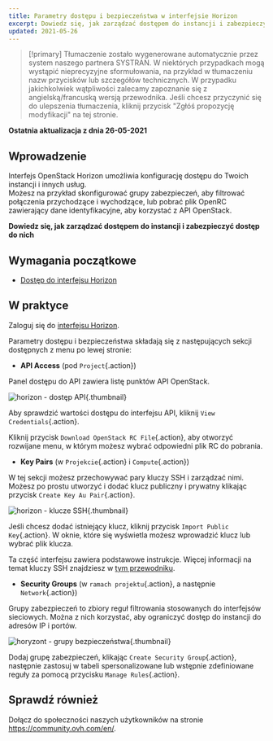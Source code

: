 ```yaml
---
title: Parametry dostępu i bezpieczeństwa w interfejsie Horizon
excerpt: Dowiedz się, jak zarządzać dostępem do instancji i zabezpieczyć dostęp do nich
updated: 2021-05-26
---
```


> [!primary]
> Tłumaczenie zostało wygenerowane automatycznie przez system naszego partnera SYSTRAN. W niektórych przypadkach mogą wystąpić nieprecyzyjne sformułowania, na przykład w tłumaczeniu nazw przycisków lub szczegółów technicznych. W przypadku jakichkolwiek wątpliwości zalecamy zapoznanie się z angielską/francuską wersją przewodnika. Jeśli chcesz przyczynić się do ulepszenia tłumaczenia, kliknij przycisk "Zgłóś propozycję modyfikacji" na tej stronie.
>

**Ostatnia aktualizacja z dnia 26-05-2021**

## Wprowadzenie

Interfejs OpenStack Horizon umożliwia konfigurację dostępu do Twoich instancji i innych usług.<br>
Możesz na przykład skonfigurować grupy zabezpieczeń, aby filtrować połączenia przychodzące i wychodzące, lub pobrać plik OpenRC zawierający dane identyfikacyjne, aby korzystać z API OpenStack.

**Dowiedz się, jak zarządzać dostępem do instancji i zabezpieczyć dostęp do nich**

## Wymagania początkowe

- [Dostęp do interfejsu Horizon](/pages/platform/public-cloud/introducing_horizon)

## W praktyce

Zaloguj się do [interfejsu Horizon](https://horizon.cloud.ovh.net/auth/login/).

Parametry dostępu i bezpieczeństwa składają się z następujących sekcji dostępnych z menu po lewej stronie:

- **API Access** (pod `Project`{.action})

Panel dostępu do API zawiera listę punktów API OpenStack.

![horizon - dostęp API](images/api_access.png){.thumbnail}

Aby sprawdzić wartości dostępu do interfejsu API, kliknij `View Credentials`{.action}.

Kliknij przycisk `Download OpenStack RC File`{.action}, aby otworzyć rozwijane menu, w którym możesz wybrać odpowiedni plik RC do pobrania.

- **Key Pairs** (w `Projekcie`{.action} i `Compute`{.action})

W tej sekcji możesz przechowywać pary kluczy SSH i zarządzać nimi. Możesz po prostu utworzyć i dodać klucz publiczny i prywatny klikając przycisk `Create Key Au Pair`{.action}.

![horizon - klucze SSH](images/key_pairs.png){.thumbnail}

Jeśli chcesz dodać istniejący klucz, kliknij przycisk `Import Public Key`{.action}. W oknie, które się wyświetla możesz wprowadzić klucz lub wybrać plik klucza.

Ta część interfejsu zawiera podstawowe instrukcje. Więcej informacji na temat kluczy SSH znajdziesz w [tym przewodniku](/pages/platform/public-cloud/public-cloud-first-steps#krok-1-utworzenie-kluczy-ssh/).

- **Security Groups** (w `ramach projektu`{.action}, a następnie `Network`{.action})

Grupy zabezpieczeń to zbiory reguł filtrowania stosowanych do interfejsów sieciowych. Można z nich korzystać, aby ograniczyć dostęp do instancji do adresów IP i portów.

![horyzont - grupy bezpieczeństwa](images/security_groups.png){.thumbnail}

Dodaj grupę zabezpieczeń, klikając `Create Security Group`{.action}, następnie zastosuj w tabeli spersonalizowane lub wstępnie zdefiniowane reguły za pomocą przycisku `Manage Rules`{.action}.

## Sprawdź również

Dołącz do społeczności naszych użytkowników na stronie <https://community.ovh.com/en/>.
